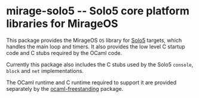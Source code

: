 # mirage-solo5 -- Solo5 core platform libraries for MirageOS

This package provides the MirageOS `OS` library for
[Solo5][1] targets, which handles the main loop and timers. It also provides
the low level C startup code and C stubs required by the OCaml code.

Currently this package also includes the C stubs used by the Solo5 `console`,
`block` and `net` implementations.

The OCaml runtime and C runtime required to support it are provided separately
by the [ocaml-freestanding][2] package.

[1]: https://github.com/Solo5/solo5
[2]: https://github.com/mirage/ocaml-freestanding
